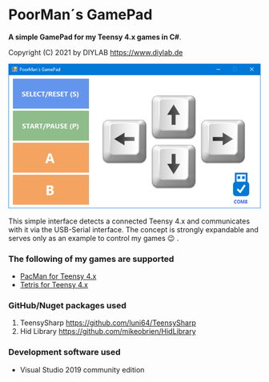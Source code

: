 # PoorMan´s GamePad
 **A simple GamePad for my Teensy 4.x games in C#**.

 Copyright (C) 2021 by DIYLAB <https://www.diylab.de>

![](screenshots/gamepad.png)

This simple interface detects a connected Teensy 4.x and communicates with it via the USB-Serial interface.
The concept is strongly expandable and serves only as an example to control my games :wink: .

### The following of my games are supported

- [PacMan for Teensy 4.x](https://github.com/DIYLAB-DE/PacMan)
- [Tetris for Teensy 4.x](https://github.com/DIYLAB-DE/Tetris)

### GitHub/Nuget packages used

1. TeensySharp <https://github.com/luni64/TeensySharp>
2. Hid Library <https://github.com/mikeobrien/HidLibrary> 

### Development software used

* Visual Studio 2019 community edition